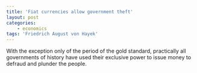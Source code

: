 ```yaml
---
title: 'Fiat currencies allow government theft'
layout: post
categories:
    - economics
tags: 'Friedrich August von Hayek'
---
```


With the exception only of the period of the gold standard, practically all governments of history have used their exclusive power to issue money to defraud and plunder the people.